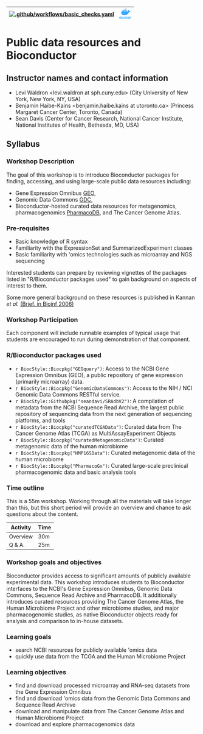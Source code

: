 | [![.github/workflows/basic_checks.yaml](https://github.com/waldronlab/PublicDataResources/workflows/.github/workflows/basic_checks.yaml/badge.svg)](https://github.com/waldronlab/PublicDataResources/actions) 	| [![Docker](https://github.com/Bioconductor/BioC2020/raw/master/docs/images/docker_icon.png)](https://hub.docker.com/repository/docker/waldronlab/publicdataresources) 	|
|:-:	|-	|

# Public data resources and Bioconductor

## Instructor names and contact information

* Levi Waldron <levi.waldron at sph.cuny.edu> (City University of New York, New York, NY, USA)
* Benjamin Haibe-Kains <benjamin.haibe.kains at utoronto.ca> (Princess Margaret Cancer Center, Toronto, Canada)
* Sean Davis <sdavis2 at mail.nih.gov> (Center for Cancer Research, National Cancer Institute, National Institutes of Health, Bethesda, MD, USA)

## Syllabus

### Workshop Description 

The goal of this workshop is to introduce Bioconductor packages for finding,
accessing, and using large-scale public data resources including:
* Gene Expression Omnibus [GEO](https://www.ncbi.nlm.nih.gov/geo),
* Genomic Data Commons [GDC](https://portal.gdc.cancer.gov/),
* Bioconductor-hosted curated data resources for metagenomics, pharmacogenomics [PharmacoDB](http://pharmacodb.ca/), and The Cancer Genome Atlas.

### Pre-requisites

* Basic knowledge of R syntax
* Familiarity with the ExpressionSet and SummarizedExperiment classes
* Basic familiarity with 'omics technologies such as microarray and NGS sequencing

Interested students can prepare by reviewing vignettes of the packages
listed in "R/Bioconductor packages used" to gain background on aspects
of interest to them.

Some more general background on these resources is published in Kannan
*et al.* [(Brief. in Bioinf
2006)](https://dx.doi.org/10.1093/bib/bbv080)

### Workshop Participation 

Each component will include runnable examples of typical usage that students are encouraged to run during demonstration of that component.

### R/Bioconductor packages used

* `r BiocStyle::Biocpkg("GEOquery")`: Access to the NCBI Gene Expression Omnibus (GEO), a public repository of gene expression (primarily microarray) data.
* `r BiocStyle::Biocpkg("GenomicDataCommons")`: Access to the NIH / NCI Genomic Data Commons RESTful service.
* `r BiocStyle::Githubpkg("seandavi/SRAdbV2")`: A compilation of metadata from the NCBI Sequence Read Archive, the largest public repository of sequencing data from the next generation of sequencing platforms, and tools
* `r BiocStyle::Biocpkg("curatedTCGAData")`: Curated data from The Cancer Genome Atlas (TCGA) as MultiAssayExperiment Objects
* `r BiocStyle::Biocpkg("curatedMetagenomicData")`: Curated metagenomic data of the human microbiome
* `r BiocStyle::Biocpkg("HMP16SData")`: Curated metagenomic data of the human microbiome
* `r BiocStyle::Biocpkg("PharmacoGx")`: Curated large-scale preclinical pharmacogenomic data and basic analysis tools


### Time outline

This is a 55m workshop. Working through all the materials will take
longer than this, but this short period will provide an overview and
chance to ask questions about the content.

| Activity                            | Time    |
|-------------------------------------|---------|
| Overview | 30m |
| Q & A.   | 25m |

### Workshop goals and objectives

Bioconductor provides access to significant amounts of publicly available 
experimental  data. This workshop introduces students to Bioconductor
interfaces to the NCBI's Gene Expression Omnibus, Genomic Data Commons,
Sequence Read Archive and PharmacoDB. It additionally introduces curated resources 
providing The Cancer Genome Atlas, the Human Microbiome Project and other 
microbiome studies, and major pharmacogenomic studies, as native Bioconductor
objects ready for analysis and comparison to in-house datasets.

### Learning goals

* search NCBI resources for publicly available 'omics data
* quickly use data from the TCGA and the Human Microbiome Project

### Learning objectives

* find and download processed microarray and RNA-seq datasets from the Gene Expression Omnibus
* find and download 'omics data from the Genomic Data Commons and Sequence Read Archive
* download and manipulate data from The Cancer Genome Atlas and Human Microbiome Project
* download and explore pharmacogenomics data
